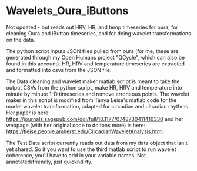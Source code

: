 # Wavelets_Oura_iButtons
Not updated - but reads out HRV, HR, and temp timeseries for oura, for cleaning Oura and iButton timeseries, and for doing wavelet transformations on the data. 

The python script inputs JSON files pulled from oura (for me, these are generated through my Open Humans project "QCycle", which can also be found in this account). HR, HRV and temperature timeseries are extracted and formatted into csvs from the JSON file. 

The Data cleaning and wavelet maker matlab script is meant to take the output CSVs from the python script, make HR, HRV and temperature into minute by minute 1-D timeseries and remove erroneous points.   The wavelet maker in this script is modified from Tanya Leise's matlab code for the morlet wavelet transformation, adapted for circadian and ultradian rhythms. Her paper is here: https://journals.sagepub.com/doi/full/10.1177/0748730411416330 and her webpage (with her original code to do tons more) is here: https://tleise.people.amherst.edu/CircadianWaveletAnalysis.html.  

The Test Data script currently reads out data from my data object that isn't yet shared. So if you want to use the third matlab script to run wavelet coherence, you'll have to add in your variable names. Not annotated/friendly, just quickndirty.
